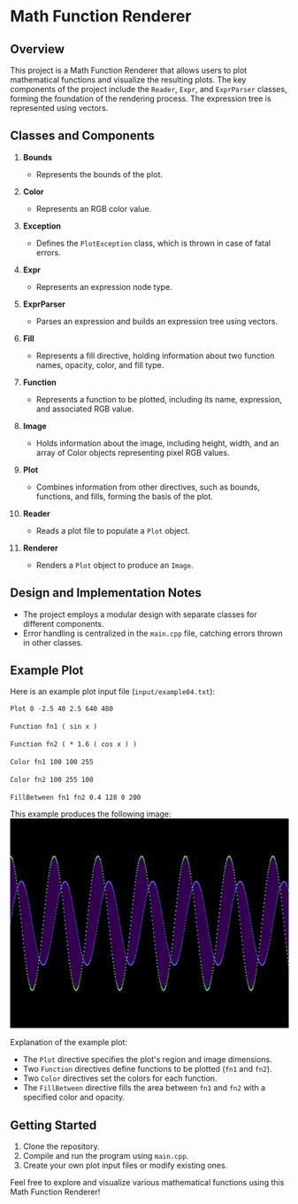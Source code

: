 # Math Function Renderer

## Overview

This project is a Math Function Renderer that allows users to plot mathematical functions and visualize the resulting plots. The key components of the project include the `Reader`, `Expr`, and `ExprParser` classes, forming the foundation of the rendering process. The expression tree is represented using vectors.

## Classes and Components

1. **Bounds**
    - Represents the bounds of the plot.

2. **Color**
    - Represents an RGB color value.

3. **Exception**
    - Defines the `PlotException` class, which is thrown in case of fatal errors.

4. **Expr**
    - Represents an expression node type.

5. **ExprParser**
    - Parses an expression and builds an expression tree using vectors.

6. **Fill**
    - Represents a fill directive, holding information about two function names, opacity, color, and fill type.

7. **Function**
    - Represents a function to be plotted, including its name, expression, and associated RGB value.

8. **Image**
    - Holds information about the image, including height, width, and an array of Color objects representing pixel RGB values.

9. **Plot**
    - Combines information from other directives, such as bounds, functions, and fills, forming the basis of the plot.

10. **Reader**
    - Reads a plot file to populate a `Plot` object.

11. **Renderer**
    - Renders a `Plot` object to produce an `Image`.

## Design and Implementation Notes

- The project employs a modular design with separate classes for different components.
- Error handling is centralized in the `main.cpp` file, catching errors thrown in other classes.

## Example Plot

Here is an example plot input file (`input/example04.txt`):

```plaintext
Plot 0 -2.5 40 2.5 640 480

Function fn1 ( sin x )

Function fn2 ( * 1.6 ( cos x ) )

Color fn1 100 100 255

Color fn2 100 255 100

FillBetween fn1 fn2 0.4 128 0 200
```

This example produces the following image:
![Example Image](https://github.com/jinhonglin-ryan/Math_Function_Renderer/blob/main/expected/example04.png)

Explanation of the example plot:

- The `Plot` directive specifies the plot's region and image dimensions.
- Two `Function` directives define functions to be plotted (`fn1` and `fn2`).
- Two `Color` directives set the colors for each function.
- The `FillBetween` directive fills the area between `fn1` and `fn2` with a specified color and opacity.

## Getting Started

1. Clone the repository.
2. Compile and run the program using `main.cpp`.
3. Create your own plot input files or modify existing ones.

Feel free to explore and visualize various mathematical functions using this Math Function Renderer!